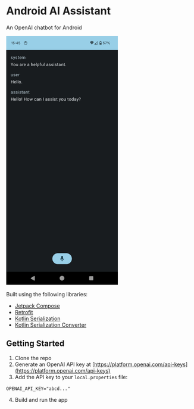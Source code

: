 # Android AI Assistant
An OpenAI chatbot for Android

<img src="screenshot.png" alt="Screenshot" width="300"/>

Built using the following libraries:
* [Jetpack Compose](https://developer.android.com/jetpack/compose)
* [Retrofit](https://square.github.io/retrofit)
* [Kotlin Serialization](https://kotlinlang.org/docs/serialization.html#example-json-serialization)
* [Kotlin Serialization Converter](https://github.com/JakeWharton/retrofit2-kotlinx-serialization-converter)

## Getting Started
1. Clone the repo
2. Generate an OpenAI API key at [https://platform.openai.com/api-keys](https://platform.openai.com/api-keys)
3. Add the API key to your `local.properties` file:
  ```
  OPENAI_API_KEY="abcd..."
  ```
4. Build and run the app